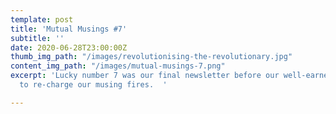 ```yaml
---
template: post
title: 'Mutual Musings #7'
subtitle: ''
date: 2020-06-28T23:00:00Z
thumb_img_path: "/images/revolutionising-the-revolutionary.jpg"
content_img_path: "/images/mutual-musings-7.png"
excerpt: 'Lucky number 7 was our final newsletter before our well-earned summer break
  to re-charge our musing fires.  '

---
```

